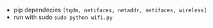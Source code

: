 - pip dependecies `[tqdm, netifaces, netaddr, netifaces, wireless]`
- run with sudo `sudo python wifi.py`